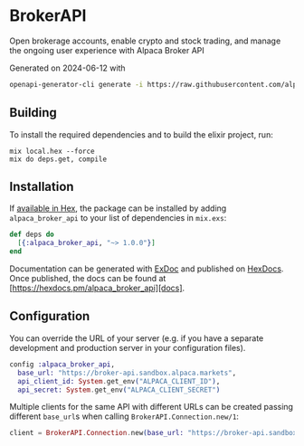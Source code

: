 # BrokerAPI

Open brokerage accounts, enable crypto and stock trading, and manage the ongoing user experience with Alpaca Broker API

Generated on 2024-06-12 with

```bash
openapi-generator-cli generate -i https://raw.githubusercontent.com/alpacahq/alpaca-docs/master/oas/broker/openapi.yaml -g elixir -o ./alpaca_broker_api_ex
```

## Building

To install the required dependencies and to build the elixir project, run:

```console
mix local.hex --force
mix do deps.get, compile
```

## Installation

If [available in Hex][], the package can be installed by adding `alpaca_broker_api` to
your list of dependencies in `mix.exs`:

```elixir
def deps do
  [{:alpaca_broker_api, "~> 1.0.0"}]
end
```

Documentation can be generated with [ExDoc][] and published on [HexDocs][]. Once published, the docs can be found at
[https://hexdocs.pm/alpaca_broker_api][docs].

## Configuration

You can override the URL of your server (e.g. if you have a separate development and production server in your
configuration files).

```elixir
config :alpaca_broker_api,
  base_url: "https://broker-api.sandbox.alpaca.markets",
  api_client_id: System.get_env("ALPACA_CLIENT_ID"),
  api_secret: System.get_env("ALPACA_CLIENT_SECRET")
```

Multiple clients for the same API with different URLs can be created passing different `base_url`s when calling
`BrokerAPI.Connection.new/1`:

```elixir
client = BrokerAPI.Connection.new(base_url: "https://broker-api.sandbox.alpaca.markets")
```

[exdoc]: https://github.com/elixir-lang/ex_doc
[hexdocs]: https://hexdocs.pm
[available in hex]: https://hex.pm/docs/publish
[docs]: https://hexdocs.pm/alpaca_broker_api
